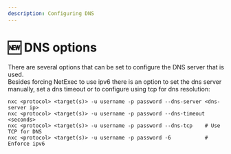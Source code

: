 ```yaml
---
description: Configuring DNS
---
```


# 🆕 DNS options

There are several options that can be set to configure the DNS server that is used.\
Besides forcing NetExec to use ipv6 there is an option to set the dns server manually, set a dns timeout or to configure using tcp for dns resolution:

```
nxc <protocol> <target(s)> -u username -p password --dns-server <dns-server ip>
nxc <protocol> <target(s)> -u username -p password --dns-timeout <seconds>
nxc <protocol> <target(s)> -u username -p password --dns-tcp    # Use TCP for DNS
nxc <protocol> <target(s)> -u username -p password -6           # Enforce ipv6

```
